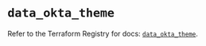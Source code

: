 # `data_okta_theme`

Refer to the Terraform Registry for docs: [`data_okta_theme`](https://registry.terraform.io/providers/okta/okta/4.16.0/docs/data-sources/theme).
